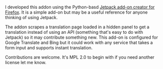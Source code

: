 I developed this addon using the Python-basd [Jetpack add-on creator for Firefox](https://ftp.mozilla.org/pub/mozilla.org/labs/jetpack/jetpack-sdk-latest.zip). It is a simple add-on but may be a useful reference for anyone thinking of using Jetpack.

The addon scrapes a translation page loaded in a hidden panel to get a translation instead of using an API (something that's easy to do with Jetpack) so it may contribute something new. This add-on is configured for Google Translate and Bing but it could work with any service that takes a form input and supports instant translation.

Contributions are welcome. It's MPL 2.0 to begin with if you need another license let me know. 